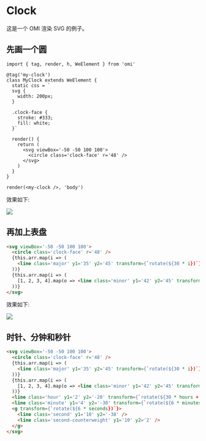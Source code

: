 # Clock

这是一个 OMI 渲染 SVG 的例子。


## 先画一个圆

```tsx
import { tag, render, h, WeElement } from 'omi'

@tag('my-clock')
class MyClock extends WeElement {
  static css = `
  svg {
    width: 200px;
  }
  
  .clock-face {
    stroke: #333;
    fill: white;
  }`

  render() {
    return (
      <svg viewBox='-50 -50 100 100'>
        <circle class='clock-face' r='48' />
      </svg>
    )
  }
}

render(<my-clock />, 'body')
```

效果如下:

![](https://gtimg.wechatpay.cn/resource/xres/img/202208/0c363b527b9e25625ae04011a4ecc5db_210x198.png)

## 再加上表盘

```html
<svg viewBox='-50 -50 100 100'>
  <circle class='clock-face' r='48' />
  {this.arr.map(i => (
    <line class='major' y1='35' y2='45' transform={`rotate(${30 * i})`} />
  ))}
  {this.arr.map(i => (
    [1, 2, 3, 4].map(o => <line class='minor' y1='42' y2='45' transform={`rotate(${6 * (i + o)})`} />)
  ))}
</svg>
```

效果如下:

![](https://gtimg.wechatpay.cn/resource/xres/img/202208/b7ad67f0f6e41216465d03c4f8034498_218x202.png)

## 时针、分钟和秒针

```html
<svg viewBox='-50 -50 100 100'>
  <circle class='clock-face' r='48' />
  {this.arr.map(i => (
    <line class='major' y1='35' y2='45' transform={`rotate(${30 * i})`} />
  ))}
  {this.arr.map(i => (
    [1, 2, 3, 4].map(o => <line class='minor' y1='42' y2='45' transform={`rotate(${6 * (i + o)})`} />)
  ))}
  <line class='hour' y1='2' y2='-20' transform={`rotate(${30 * hours + minutes / 2})`} />
  <line class='minute' y1='4' y2='-30' transform={`rotate(${6 * minutes + seconds / 10})`} />
  <g transform={`rotate(${6 * seconds})`}>
    <line class='second' y1='10' y2='-38' />
    <line class='second-counterweight' y1='10' y2='2' />
  </g>
</svg>
```